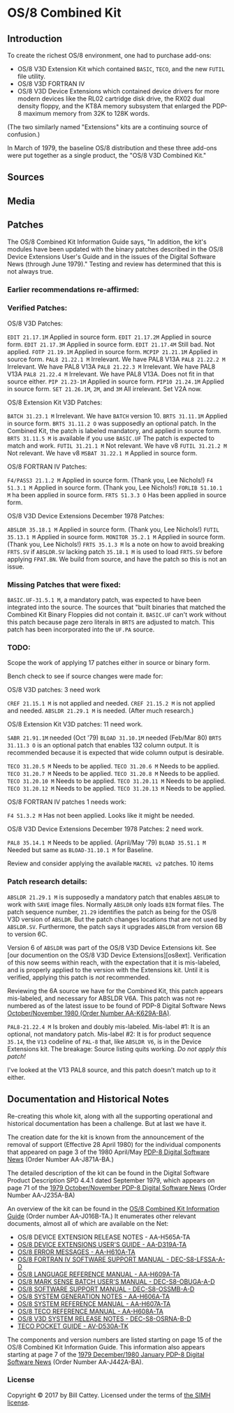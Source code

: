 # OS/8 Combined Kit

## Introduction

To create the richest OS/8 environment, one had to purchase add-ons:

* OS/8 V3D Extension Kit which contained `BASIC`, `TECO`, and the new `FUTIL`
file utility.
* OS/8 V3D FORTRAN IV
* OS/8 V3D Device Extensions which contained device drivers for more modern
devices like the RL02 cartridge disk drive, the RX02 dual density floppy, and
the KT8A memory subsystem that enlarged the PDP-8 maximum memory from 32K to
128K words.

(The two similarly named "Extensions" kits are a continuing source of confusion.)

In March of 1979, the baseline OS/8 distribution and these three add-ons were
put together as a single product, the "OS/8 V3D Combined Kit."

## Sources

## Media

## Patches

The OS/8 Combined Kit Information Guide says, "In addition, the kit's
modules have been updated with the binary patches described in the
OS/8 Device Extensions User's Guide and in the issues of the Digital
Software News (through June 1979)." Testing and review has determined
that this is not always true.

### Earlier recommendations re-affirmed:


### Verified Patches:

OS/8 V3D Patches:

`EDIT 21.17.1M` Applied in source form.
`EDIT 21.17.2M` Applied in source form.
`EDIT 21.17.3M` Applied in source form.
`EDIT 21.17.4M` Still bad. Not applied.
`FOTP 21.19.1M` Applied in source form.
`MCPIP 21.21.1M` Applied in source form.
`PAL8 21.22.1 M` Irrelevant. We have PAL8 V13A
`PAL8 21.22.2 M` Irrelevant. We have PAL8 V13A
`PAL8 21.22.3 M` Irrelevant. We have PAL8 V13A
`PAL8 21.22.4 M` Irrelevant. We have PAL8 V13A. Does not fit in that source either.
`PIP 21.23-1M` Applied in source form.
`PIP10 21.24.1M` Applied in source form.
`SET 21.26.1M`, `2M`, and `3M` All irrelevant. Set V2A now.

OS/8 Extension Kit V3D Patches:

`BATCH 31.23.1 M` Irrelevant. We have `BATCH` version 10.
`BRTS 31.11.1M` Applied in source form.
`BRTS 31.11.2 O` was supposedly an optional patch.  In the Combined
Kit, the patch is labeled mandatory, and applied in source form.
`BRTS 31.11.5 M` is available if you use `BASIC.UF` The patch is
expected to match and work.
`FUTIL 31.21.1 M` Not relevant. We have v8
`FUTIL 31.21.2 M` Not relevant. We have v8
`MSBAT 31.22.1 M` Applied in source form.

OS/8 FORTRAN IV Patches:

`F4/PASS3 21.1.2 M` Applied in source form. (Thank you, Lee Nichols!)
`F4 51.3.1 M` Applied in source form. (Thank you, Lee Nichols!)
`FORLIB 51.10.1 M` ha been applied in source form.
`FRTS 51.3.3 O` Has been applied in source form.

OS/8 V3D Device Extensions December 1978 Patches:

`ABSLDR 35.18.1 M` Applied in source form. (Thank you, Lee Nichols!)
`FUTIL 35.13.1 M` Applied in source form.
`MONITOR 35.2.1 M` Applied in source form. (Thank you, Lee Nichols!)
`FRTS 35.1.3 M` Is a note on how to avoid breaking `FRTS.SV` if
`ABSLDR.SV` lacking patch  `35.18.1 M` is used to load `FRTS.SV`
before applying `FPAT.BN`.  We build from source, and have the patch
so this is not an issue. 

### Missing Patches that were fixed:

`BASIC.UF-31.5.1 M`, a mandatory patch, was expected to have been
integrated into the source.  The sources that "built binaries that
matched the Combined Kit Binary Floppies did not contain
it. `BASIC.UF` can't work without this patch because page zero
literals in `BRTS` are adjusted to match.  This patch has been
incorporated into the `UF.PA` source.

### TODO:

Scope the work of applying 17 patches either in source or binary form.

Bench check to see if source changes were made for:

OS/8 V3D patches: 3 need work

`CREF 21.15.1 M` is not applied and needed.
`CREF 21.15.2 M` is not applied and needed.
`ABSLDR 21.29.1 M` is needed.  (After much research.)

OS/8 Extension Kit V3D patches: 11 need work.

`SABR 21.91.1M` needed (Oct '79)
`BLOAD 31.10.1M` needed (Feb/Mar 80)
`BRTS 31.11.3 O` is an optional patch that enables 132 column
output. It is recommended because it is expected that wide column
output is desirable.

`TECO 31.20.5 M` Needs to be applied.
`TECO 31.20.6 M` Needs to be applied.
`TECO 31.20.7 M` Needs to be applied.
`TECO 31.20.8 M` Needs to be applied.
`TECO 31.20.10 M` Needs to be applied.
`TECO 31.20.11 M` Needs to be applied.
`TECO 31.20.12 M` Needs to be applied.
`TECO 31.20.13 M` Needs to be applied.

OS/8 FORTRAN IV patches 1 needs work:

`F4 51.3.2 M` Has not been applied. Looks like it might be needed.

OS/8 V3D Device Extensions December 1978 Patches: 2 need work.

`PAL8 35.14.1 M` Needs to be applied. (April/May '79)
`BLOAD 35.51.1 M`  Needed but same as `BLOAD-31.10.1 M` for Baseline.

Review and consider applying the available `MACREL v2` patches. 10 items

### Patch research details: 

`ABSLDR 21.29.1 M` is supposedly a mandatory patch that enables
`ABSLDR` to work with `SAVE` image files.  Normally `ABSLDR` only
loads `BIN` format files. The patch sequence number, `21.29`
identifies the patch as being for the OS/8 V3D version of `ABSLDR`.
But the patch changes locations that are not used by `ABSLDR.SV`.
Furthermore, the patch says it upgrades `ABSLDR` from version 6B to
version 6C.

Version 6 of `ABSLDR` was part of the OS/8 V3D Device Extensions kit.
See [our documention on the OS/8 V3D Device Extensions][os8ext].
Verification of this now seems within reach, with the expectation that
it is mis-labeled, and is properly applied to the version with the
Extensions kit. Until it is verified, applying this patch is *not*
recommended.

Reviewing the 6A source we have for the Combined Kit, this patch
appears mis-labeled, and necessary for ABSLDR V6A.  This patch was not
re-numbered as of the latest issue to be found of PDP-8 Digital
Software News [October/November 1980 (Order Number
AA-K629A-BA)][dsn-1980-10].

`PAL8-21.22.4 M` Is broken and doubly mis-labeled. Mis-label #1: It is
an optional, not mandatory patch. Mis-label #2: It is for product
sequence `35.14`, the `V13` codeline of `PAL-8` that, like `ABSLDR
V6`, is in the Device Extensions kit.  The breakage: Source listing
quits working.  *Do not apply this patch!*

I've looked at the V13 PAL8 source, and this patch doesn't match up
to it either.

## Documentation and Historical Notes

Re-creating this whole kit, along with all the supporting operational and
historical documentation has been a challenge.  But at last we have it.

The creation date for the kit is known from the announcement of the
removal of support (Effective 28 April 1980) for the individual
components that appeared on page 3 of the 1980 April/May [PDP-8
Digital Software News][dsn-1980-04] (Order Number AA-J871A-BA.)

The detailed description of the kit can be found in the Digital
Software Product Description SPD 4.4.1 dated September 1979, which
appears on page 71 of the [1979 October/November PDP-8 Digital
Software News][dsn-1979-10] (Order Number AA-J235A-BA)

An overview of the kit can be found in the [OS/8 Combined Kit
Information Guide][os8cktig] (Order number AA-J016B-TA.) It enumerates
other relevant documents, almost all of which are available on the Net:

* OS/8 DEVICE EXTENSION RELEASE NOTES - AA-H565A-TA
* [OS/8 DEVICE EXTENSIONS USER'S GUIDE - AA-D319A-TA][dev-ext-u-g]
* [OS/8 ERROR MESSAGES - AA-H610A-TA][os8-err-msgs]
* [OS/8 FORTRAN IV SOFTWARE SUPPORT MANUAL - DEC-S8-LFSSA-A-D][fiv-support]
* [OS/8 LANGUAGE REFERENCE MANUAL - AA-H609A-TA][os8-lang-ref]
* [OS/8 MARK SENSE BATCH USER'S MANUAL - DEC-S8-OBUGA-A-D][os8-msb]
* [OS/8 SOFTWARE SUPPORT MANUAL - DEC-S8-OSSMB-A-D][os8-soft-supt]
* [OS/8 SYSTEM GENERATION NOTES - AA-H606A-TA][os8-sysgen]
* [OS/8 SYSTEM REFERENCE MANUAL - AA-H607A-TA][os8-sys-ref]
* [OS/8 TECO REFERENCE MANUAL - AA-H608A-TA][os8-teco-ref]
* [OS/8 V3D SYSTEM RELEASE NOTES - DEC-S8-OSRNA-B-D][v3d-rel-notes]
* [TECO POCKET GUIDE - AV-D530A-TK][teco-pocket]

The components and version numbers are listed starting on page 15 of
the OS/8 Combined Kit Information Guide.  This information also
appears starting at page 7 of the [1979 December/1980 January PDP-8
Digital Software News][dsn-1979-12] (Order Number AA-J442A-BA).

### <a id="license"></a>License

Copyright © 2017 by Bill Cattey. Licensed under the terms of
[the SIMH license][sl].

[sl]: https://tangentsoft.com/pidp8i/doc/trunk/SIMH-LICENSE.md
[dsn-1980-04]:https://archive.org/details/bitsavers_decpdp8sofswNewsAAJ871ABA_952366
[dsn-1979-10]:https://archive.org/details/bitsavers_decpdp8sofswNewsAAJ235ABA_2298034
[os8cktig]:ftp://ftp.dbit.com/pub/pdp8/doc/os8cktig.doc
[dsn-1979-12]:https://archive.org/details/bitsavers_decpdp8sofswNewsAAJ442ABA_2496461
[dev-ext-u-g]:https://poetnerd.com/pdp8-alive/pdp8-alive/artifact/694f464f6aee76e7
[os8-err-msgs]:https://archive.org/details/bitsavers_decpdp8os8ar79_1411130
[fiv-support]:https://archive.org/details/bitsavers_decpdp8os8p_4653670
[os8-lang-ref]:https://archive.org/details/bitsavers_decpdp8os879_21565181
[os8-msb]:http://www.pdp8.net/pdp8cgi/query_docs/tifftopdf.pl/pdp8docs/dec-s8-obuga-a-d.pdf
[os8-soft-supt]:https://archive.org/details/bitsavers_decpdp8os8up_5566495
[os8-sysgen]:https://archive.org/details/bitsavers_decpdp8os8otes_1404154
[os8-sys-ref]:https://archive.org/details/bitsavers_decpdp8os8an_11163494
[os8-teco-ref]:https://archive.org/details/bitsavers_decpdp8os879_5310047
[v3d-rel-notes]:https://archive.org/details/bitsavers_decpdp8os8elN_488624
[teco-pocket]:https://archive.org/details/bitsavers_dectecoAVDde1978_3836960
[dsn-1980-10]:https://archive.org/details/bitsavers_decpdp8sofswNewsAAK629ABA_1652391
